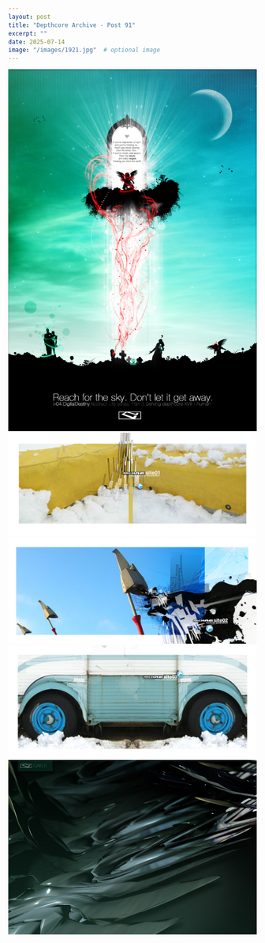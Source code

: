 ```yaml
---
layout: post
title: "Depthcore Archive - Post 91"
excerpt: ""
date: 2025-07-14
image: "/images/1921.jpg"  # optional image
---
```


<img src="/images/1921.jpg">
<img src="/images/1922.jpg" alt="1922.jpg"/>
<img src="/images/1923.jpg" alt="1923.jpg"/>
<img src="/images/1924.jpg" alt="1924.jpg"/>
<img src="/images/1925.jpg" alt="1925.jpg"/>
